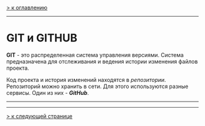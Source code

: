 [> к оглавлению](/readme.md)

___

# GIT и GITHUB

__GIT__ - это распределенная система управления версиями. Система предназначена для отслеживания и ведения истории изменения файлов проекта.

Код проекта и история изменений находятся в _репозитории_. Репозиторий можно хранить в сети. Для этого используются разные сервисы. Один из них - ___GitHub___.

___
___

[> к следующей странице](/start.md)